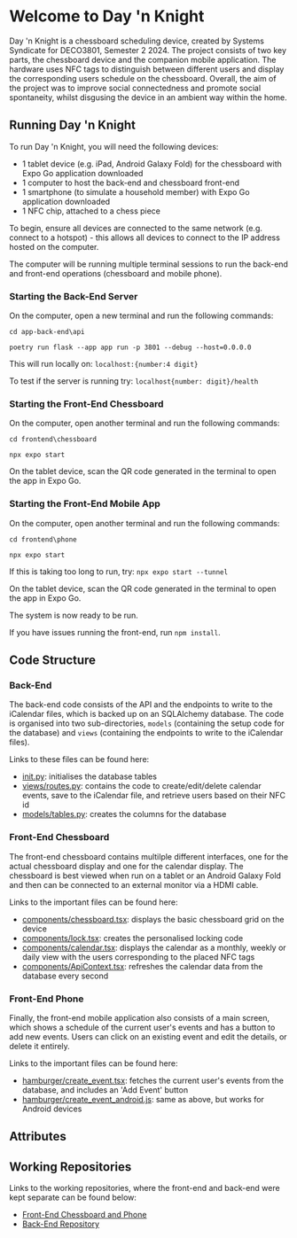 # Welcome to Day 'n Knight
Day 'n Knight is a chessboard scheduling device, created by Systems Syndicate for DECO3801, Semester 2 2024. The project consists of two key parts, the chessboard device and the companion mobile application. The hardware uses NFC tags to distinguish between different users and display the corresponding users schedule on the chessboard. Overall, the aim of the project was to improve social connectedness and promote social spontaneity, whilst disgusing the device in an ambient way within the home.

## Running Day 'n Knight
To run Day 'n Knight, you will need the following devices:
- 1 tablet device (e.g. iPad, Android Galaxy Fold) for the chessboard with Expo Go application downloaded
- 1 computer to host the back-end and chessboard front-end
- 1 smartphone (to simulate a household member) with Expo Go application downloaded
- 1 NFC chip, attached to a chess piece

To begin, ensure all devices are connected to the same network (e.g. connect to a hotspot) - this allows all devices to connect to the IP address hosted on the computer.

The computer will be running multiple terminal sessions to run the back-end and front-end operations (chessboard and mobile phone).

### Starting the Back-End Server
On the computer, open a new terminal and run the following commands:

`cd app-back-end\api`

`poetry run flask --app app run -p 3801 --debug --host=0.0.0.0`

This will run locally on: `localhost:{number:4 digit}`

To test if the server is running try: `localhost{number: digit}/health`

### Starting the Front-End Chessboard
On the computer, open another terminal and run the following commands:

`cd frontend\chessboard`

`npx expo start` 

On the tablet device, scan the QR code generated in the terminal to open the app in Expo Go.

### Starting the Front-End Mobile App
On the computer, open another terminal and run the following commands:

`cd frontend\phone`

`npx expo start` 

If this is taking too long to run, try: `npx expo start --tunnel`

On the tablet device, scan the QR code generated in the terminal to open the app in Expo Go.

The system is now ready to be run.

If you have issues running the front-end, run `npm install`.

## Code Structure
### Back-End
The back-end code consists of the API and the endpoints to write to the iCalendar files, which is backed up on an SQLAlchemy database. The code is organised into two sub-directories, `models` (containing the setup code for the database) and `views` (containing the endpoints to write to the iCalendar files).

Links to these files can be found here:
- [init.py](app-back-end\\api\\app\\__init__.py): initialises the database tables
- [views/routes.py](app-back-end\api\app\views\routes.py): contains the code to create/edit/delete calendar events, save to the iCalendar file, and retrieve users based on their NFC id
- [models/tables.py](app-back-end\api\app\models\tables.py): creates the columns for the database

### Front-End Chessboard
The front-end chessboard contains multilple different interfaces, one for the actual chessboard display and one for the calendar display. The chessboard is best viewed when run on a tablet or an Android Galaxy Fold and then can be connected to an external monitor via a HDMI cable.

Links to the important files can be found here:
- [components/chessboard.tsx](frontend\chessboard\components\Chessboard.tsx): displays the basic chessboard grid on the device
- [components/lock.tsx](frontend\chessboard\components\lock.tsx): creates the personalised locking code
- [components/calendar.tsx](frontend\chessboard\components\calendar.tsx): displays the calendar as a monthly, weekly or daily view with the users corresponding to the placed NFC tags
- [components/ApiContext.tsx](frontend\chessboard\components\ApiContext.tsx): refreshes the calendar data from the database every second

### Front-End Phone
Finally, the front-end mobile application also consists of a main screen, which shows a schedule of the current user's events and has a button to add new events. Users can click on an existing event and edit the details, or delete it entirely.

Links to the important files can be found here:
- [hamburger/create_event.tsx](frontend\phone\hamburger\create_event.tsx): fetches the current user's events from the database, and includes an 'Add Event' button
- [hamburger/create_event_android.js](frontend\phone\hamburger\create_event_android.gs): same as above, but works for Android devices

## Attributes

## Working Repositories
Links to the working repositories, where the front-end and back-end were kept separate can be found below:
- [Front-End Chessboard and Phone](https://github.com/Systems-Syndicate/frontend)
- [Back-End Repository](https://github.com/Systems-Syndicate/app-backend)
